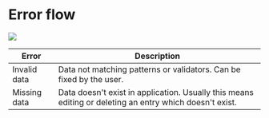 # Error flow

![](../../.gitbook/assets/crud\_flow\_error.drawio.png)

| Error        | Description                                                                                             |
| ------------ | ------------------------------------------------------------------------------------------------------- |
| Invalid data | Data not matching patterns or validators. Can be fixed by the user.                                     |
| Missing data | Data doesn't exist in application. Usually this means editing or deleting an entry which doesn't exist. |
